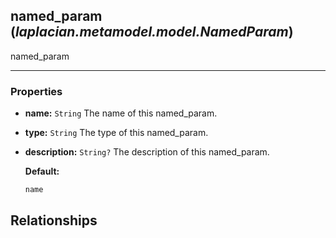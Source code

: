 ## **named_param** (*laplacian.metamodel.model.NamedParam*)
  named_param


---

### Properties
* **name:** `String`
  The name of this named_param.

* **type:** `String`
  The type of this named_param.

* **description:** `String?`
  The description of this named_param.

  **Default:**
  ```kotlin
  name
  ```


## Relationships